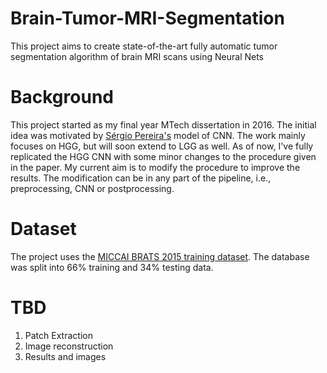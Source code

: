 # Brain-Tumor-MRI-Segmentation
This project aims to create state-of-the-art fully automatic tumor segmentation algorithm of brain MRI scans using Neural Nets 

# Background
This project started as my final year MTech dissertation in 2016. The initial idea was motivated by [Sérgio Pereira's](https://www.google.co.in/url?sa=t&rct=j&q=&esrc=s&source=web&cd=2&cad=rja&uact=8&ved=0ahUKEwjdh-yXhOfSAhWGpo8KHc9YCo0QFggeMAE&url=http%3A%2F%2Fieeexplore.ieee.org%2Fiel7%2F42%2F4359023%2F07426413.pdf&usg=AFQjCNGFaZIFVbDkqmvaOUC0-FTDW5f8hw&sig2=5oNoRwT70-HcznK8TZPn2Q&bvm=bv.150120842,d.c2I) model of CNN.
The work mainly focuses on HGG, but will soon extend to LGG as well. As of now, I've fully replicated the HGG CNN with some minor changes to the procedure given in the paper.
My current aim is to modify the procedure to improve the results. The modification can be in any part of the pipeline, i.e., preprocessing, CNN or postprocessing.

# Dataset
The project uses the [MICCAI BRATS 2015 training dataset](https://www.smir.ch/BRATS/Start2015). The database was split into 66% training and 34% testing data.

# TBD

1. Patch Extraction
2. Image reconstruction
3. Results and images
